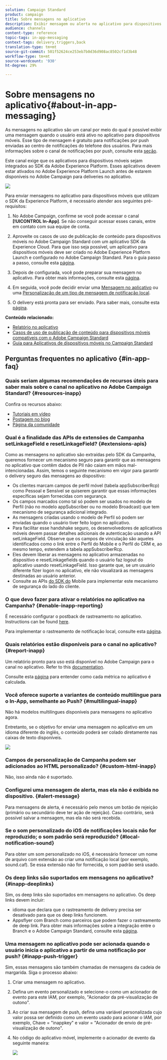 ```yaml
---
solution: Campaign Standard
product: campaign
title: Sobre mensagens no aplicativo
description: Exibir mensagem ou alerta no aplicativo para dispositivos móveis com mensagens no aplicativo.
audience: channels
content-type: reference
topic-tags: in-app-messaging
context-tags: delivery,triggers,back
translation-type: tm+mt
source-git-commit: 501f52624ce253eb7b0d36d908ac8502cf1d3b48
workflow-type: tm+mt
source-wordcount: '930'
ht-degree: 29%

---
```



# Sobre mensagens no aplicativo{#about-in-app-messaging}

As mensagens no aplicativo são um canal por meio do qual é possível exibir uma mensagem quando o usuário está ativo no aplicativo para dispositivos móveis. Esse tipo de mensagem é gratuito para notificações por push enviadas ao centro de notificações do telefone dos usuários. Para mais informações sobre o canal de notificações por push, consulte esta [seção](../../channels/using/about-push-notifications.md).

Este canal exige que os aplicativos para dispositivos móveis sejam integrados ao SDK da Adobe Experience Platform. Esses aplicativos devem estar ativados no Adobe Experience Platform Launch antes de estarem disponíveis no Adobe Campaign para deliveries no aplicativo.

![](assets/launch_campaign.png)

Para enviar mensagens no aplicativo para dispositivos móveis que utilizam o SDK da Experience Platform, é necessário atender aos seguintes pré-requisitos:

1. No Adobe Campaign, confirme se você pode acessar o canal **[!UICONTROL In-App]**. Se não conseguir acessar esses canais, entre em contato com sua equipe de conta.

1. Aproveite os casos de uso de publicação de conteúdo para dispositivos móveis no Adobe Campaign Standard com um aplicativo SDK da Experience Cloud. Para que isso seja possível, um aplicativo para dispositivos móveis deve ser criado no Adobe Experience Platform Launch e configurado no Adobe Campaign Standard. Para o guia passo a passo, consulte esta [página](https://helpx.adobe.com/br/campaign/kb/configuring-app-sdk.html).

1. Depois de configurada, você pode preparar sua mensagem no aplicativo. Para obter mais informações, consulte esta [página](../../channels/using/preparing-and-sending-an-in-app-message.md#preparing-your-in-app-message).

1. Em seguida, você pode decidir enviar uma [Mensagem no aplicativo](../../channels/using/customizing-an-in-app-message.md) ou uma [Personalização de um tipo de mensagem de notificação local](../../channels/using/customizing-an-in-app-message.md#customizing-a-local-notification-message-type).

1. O delivery está pronta para ser enviado. Para saber mais, consulte esta [página](../../channels/using/preparing-and-sending-an-in-app-message.md#sending-your-in-app-message).

**Conteúdo relacionado:**

* [Relatório no aplicativo](../../reporting/using/in-app-report.md)
* [Casos de uso de publicação de conteúdo para dispositivos móveis compatíveis com o Adobe Campaign Standard](https://helpx.adobe.com/br/campaign/kb/configure-launch-rules-acs-use-cases.html)
* [Guia para Aplicativos de dispositivos móveis no Campaign Standard](https://helpx.adobe.com/br/campaign/kb/acs-mobile.html)

## Perguntas frequentes no aplicativo {#in-app-faq}

### Quais seriam algumas recomendações de recursos úteis para saber mais sobre o canal no aplicativo no Adobe Campaign Standard? {#resources-inapp}

Confira os recursos abaixo:

* [Tutoriais em vídeo](https://docs.adobe.com/content/help/en/campaign-standard-learn/tutorials/communication-channels/mobile/in-app/in-app-message-overview.html)
* [Postagem no blog](https://theblog.adobe.com/get-more-out-of-the-new-in-app-message-channel-from-adobe-campaign/)
* [Página da comunidade](https://experienceleaguecommunities.adobe.com/t5/adobe-campaign-standard/ct-p/adobe-campaign-standard-community)

### Qual é a finalidade das APIs de extensões de Campanha setLinkageField e resetLinkageField? {#extensions-apis}

Como as mensagens no aplicativo são extraídas pelo SDK da Campanha, queremos fornecer um mecanismo seguro para garantir que as mensagens no aplicativo que contêm dados de PII não caiam em mãos mal-intencionadas. Assim, temos o seguinte mecanismo em vigor para garantir o delivery seguro das mensagens ao dispositivo:

* Os clientes marcam campos de perfil móvel (tabela appSubscriberRcp) como Pessoal e Sensível se quiserem garantir que essas informações específicas sejam fornecidas com segurança.
* Os campos marcados como tal só podem ser usados no modelo de Perfil (não no modelo appSubscriber ou no modelo Broadcast) que tem mecanismo de segurança adicional integrado.
* As mensagens criadas usando o modelo de Perfil só podem ser enviadas quando o usuário tiver feito logon no aplicativo.
* Para facilitar esse handshake seguro, os desenvolvedores de aplicativos móveis devem passar detalhes adicionais de autenticação usando a API setLinkageField. Observe que os campos de vinculação são aqueles identificados como o link entre o Perfil do Mobile e o Perfil do CRM e, ao mesmo tempo, estendem a tabela appSubscriberRcp.
* Eles devem liberar as mensagens no aplicativo armazenadas no dispositivo e resetLinkagefields quando o usuário faz logout do aplicativo usando resetLinkageField. Isso garante que, se um usuário diferente fizer logon no aplicativo, ele não visualizará as mensagens destinadas ao usuário anterior.
* Consulte as APIs [do SDK do](https://aep-sdks.gitbook.io/docs/using-mobile-extensions/adobe-campaign-standard/adobe-campaign-standard-api-reference) Mobile para implementar este mecanismo de segurança do lado do cliente.

### O que devo fazer para ativar o relatórios no aplicativo na Campanha? {#enable-inapp-reporting}

É necessário configurar o postback de rastreamento no aplicativo. Instructions can be found [here](https://helpx.adobe.com/campaign/kb/config-app-in-launch.html#InApptrackingpostback).

Para implementar o rastreamento de notificação local, consulte esta [página](../../administration/using/local-tracking.md).

### Quais relatórios estão disponíveis para o canal no aplicativo? {#report-inapp}

Um relatório pronto para uso está disponível no Adobe Campaign para o canal no aplicativo. Refer to this [documentation](../../reporting/using/in-app-report.md).

Consulte esta [página](../../reporting/using/indicator-calculation.md#in-app-delivery) para entender como cada métrica no aplicativo é calculada.

### Você oferece suporte a variantes de conteúdo multilíngue para o In-App, semelhante ao Push? {#multilingual-inapp}

Não há modelos multilíngues disponíveis para mensagens no aplicativo agora.

Entretanto, se o objetivo for enviar uma mensagem no aplicativo em um idioma diferente do inglês, o conteúdo poderá ser colado diretamente nas caixas de texto disponíveis.

![](assets/faq_inapp.png)

### Campos de personalização de Campanha podem ser adicionados ao HTML personalizado? {#custom-html-inapp}

Não, isso ainda não é suportado.

### Configurei uma mensagem de alerta, mas ela não é exibida no dispositivo. {#alert-message}

Para mensagens de alerta, é necessário pelo menos um botão de rejeição (primário ou secundário deve ter ação de rejeição). Caso contrário, será possível salvar a mensagem, mas ela não será recebida.

### Se o som personalizado do iOS de notificações locais não for reproduzido; o som padrão será reproduzido? {#local-notification-sound}

Para obter um som personalizado no iOS, é necessário fornecer um nome de arquivo com extensão ao criar uma notificação local (por exemplo, sound.caf). Se essa extensão não for fornecida, o som padrão será usado.

### Os deep links são suportados em mensagens no aplicativo? {#inapp-deeplinks}

Sim, os deep links são suportados em mensagens no aplicativo. Os deep links devem incluir:

* idioma que declara que o rastreamento de delivery precisa ser desativado para que os deep links funcionem.
* Appsflyer com Branch como parceiros que podem fazer o rastreamento de deep link. Para obter mais informações sobre a integração entre o Branch e o Adobe Campaign Standard, consulte esta [página](https://help.branch.io/using-branch/docs/adobe-campaign-standard-1).

### Uma mensagem no aplicativo pode ser acionada quando o usuário inicia o aplicativo a partir de uma notificação por push? {#inapp-push-trigger}

Sim, essas mensagens são também chamadas de mensagens da cadeia de margarida. Siga o processo abaixo:

1. Criar uma mensagem no aplicativo.

1. Defina um evento personalizado e selecione-o como um acionador de evento para este IAM, por exemplo, &quot;Acionador da pré-visualização de outono&quot;.

1. Ao criar sua mensagem de push, defina uma variável personalizada cujo valor possa ser definido como um evento usado para acionar o IAM, por exemplo, Chave = &quot;inappkey&quot; e valor = &quot;Acionador de envio de pré-visualização de outono&quot;.

1. No código do aplicativo móvel, implemente o acionador de evento da seguinte maneira:

   ![](assets/faq_inapp_2.png)
